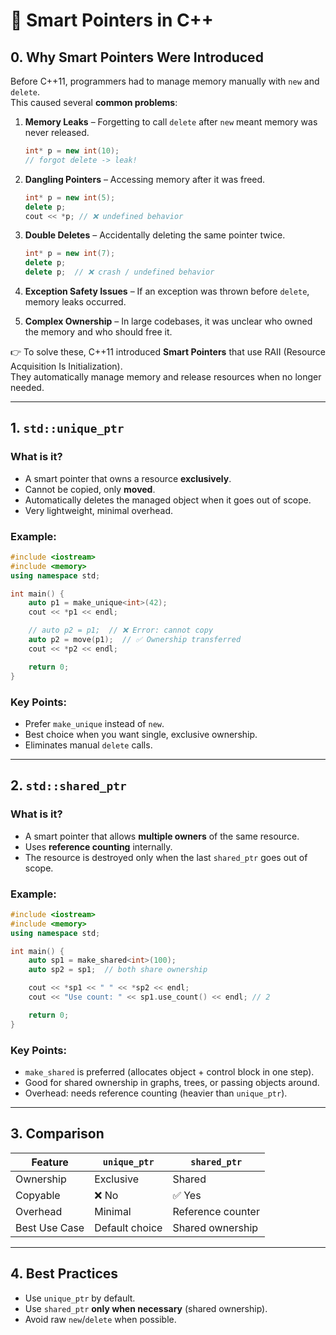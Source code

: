 # 🔹 Smart Pointers in C++

## 0. Why Smart Pointers Were Introduced

Before C++11, programmers had to manage memory manually with `new` and `delete`.  
This caused several **common problems**:

1. **Memory Leaks** – Forgetting to call `delete` after `new` meant memory was never released.
   ```cpp
   int* p = new int(10);
   // forgot delete -> leak!
   ```

2. **Dangling Pointers** – Accessing memory after it was freed.
   ```cpp
   int* p = new int(5);
   delete p;
   cout << *p; // ❌ undefined behavior
   ```

3. **Double Deletes** – Accidentally deleting the same pointer twice.
   ```cpp
   int* p = new int(7);
   delete p;
   delete p;  // ❌ crash / undefined behavior
   ```

4. **Exception Safety Issues** – If an exception was thrown before `delete`, memory leaks occurred.

5. **Complex Ownership** – In large codebases, it was unclear who owned the memory and who should free it.

👉 To solve these, C++11 introduced **Smart Pointers** that use RAII (Resource Acquisition Is Initialization).  
They automatically manage memory and release resources when no longer needed.


---

## 1. `std::unique_ptr`

### What is it?
- A smart pointer that owns a resource **exclusively**.
- Cannot be copied, only **moved**.
- Automatically deletes the managed object when it goes out of scope.
- Very lightweight, minimal overhead.

### Example:
```cpp
#include <iostream>
#include <memory>
using namespace std;

int main() {
    auto p1 = make_unique<int>(42);
    cout << *p1 << endl;

    // auto p2 = p1;  // ❌ Error: cannot copy
    auto p2 = move(p1);  // ✅ Ownership transferred
    cout << *p2 << endl;

    return 0;
}
```

### Key Points:
- Prefer `make_unique` instead of `new`.
- Best choice when you want single, exclusive ownership.
- Eliminates manual `delete` calls.


---

## 2. `std::shared_ptr`

### What is it?
- A smart pointer that allows **multiple owners** of the same resource.
- Uses **reference counting** internally.
- The resource is destroyed only when the last `shared_ptr` goes out of scope.

### Example:
```cpp
#include <iostream>
#include <memory>
using namespace std;

int main() {
    auto sp1 = make_shared<int>(100);
    auto sp2 = sp1;  // both share ownership

    cout << *sp1 << " " << *sp2 << endl;
    cout << "Use count: " << sp1.use_count() << endl; // 2

    return 0;
}
```

### Key Points:
- `make_shared` is preferred (allocates object + control block in one step).
- Good for shared ownership in graphs, trees, or passing objects around.
- Overhead: needs reference counting (heavier than `unique_ptr`).


---

## 3. Comparison

| Feature        | `unique_ptr`        | `shared_ptr`         |
|----------------|---------------------|----------------------|
| Ownership      | Exclusive           | Shared               |
| Copyable       | ❌ No               | ✅ Yes                |
| Overhead       | Minimal             | Reference counter    |
| Best Use Case  | Default choice      | Shared ownership     |

---

## 4. Best Practices
- Use `unique_ptr` by default.  
- Use `shared_ptr` **only when necessary** (shared ownership).  
- Avoid raw `new`/`delete` when possible.  
